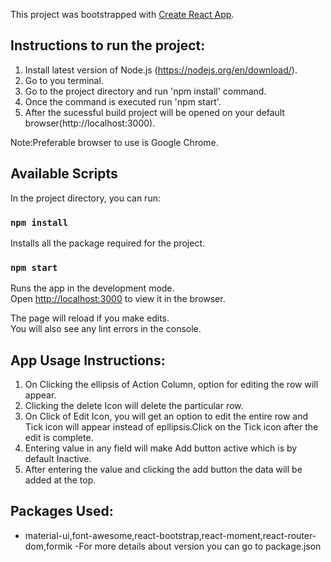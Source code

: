 This project was bootstrapped with [Create React App](https://github.com/facebook/create-react-app).

Instructions to run the project:
--------------------------------
1) Install latest version of Node.js (https://nodejs.org/en/download/).
2) Go to you terminal.
3) Go to the project directory and run  'npm install' command.
4) Once the command is executed run 'npm start'.
5) After the sucessful build project will be opened on your default browser(http://localhost:3000).


Note:Preferable browser to use is Google Chrome.

## Available Scripts

In the project directory, you can run:

### `npm install`
  Installs all the package required for the project.
  
### `npm start`

Runs the app in the development mode.<br>
Open [http://localhost:3000](http://localhost:3000) to view it in the browser.

The page will reload if you make edits.<br>
You will also see any lint errors in the console.

App Usage Instructions:
------------------

1) On Clicking the ellipsis of Action Column, option for editing the row will appear.
2) Clicking the delete Icon  will delete the  particular row.
3) On Click of Edit Icon, you will get an option to edit the entire row and Tick icon will 
    appear instead of epllipsis.Click on the Tick icon after the edit is complete.
4) Entering value in any field will make Add button active which is by default Inactive.
5) After entering the value and clicking the add button the data will be added at the top.


Packages Used:
--------------
- material-ui,font-awesome,react-bootstrap,react-moment,react-router-dom,formik
-For more details about version you can go to package.json







